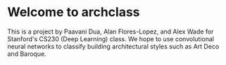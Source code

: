 # Welcome to archclass
This is a project by Paavani Dua, Alan Flores-Lopez, and Alex Wade for Stanford's CS230 (Deep Learning) class.
We hope to use convolutional neural networks to classify building architectural styles such as Art Deco and Baroque.
